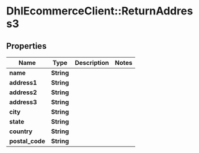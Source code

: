 # DhlEcommerceClient::ReturnAddress3

## Properties
Name | Type | Description | Notes
------------ | ------------- | ------------- | -------------
**name** | **String** |  |
**address1** | **String** |  |
**address2** | **String** |  |
**address3** | **String** |  |
**city** | **String** |  |
**state** | **String** |  |
**country** | **String** |  |
**postal_code** | **String** |  |


